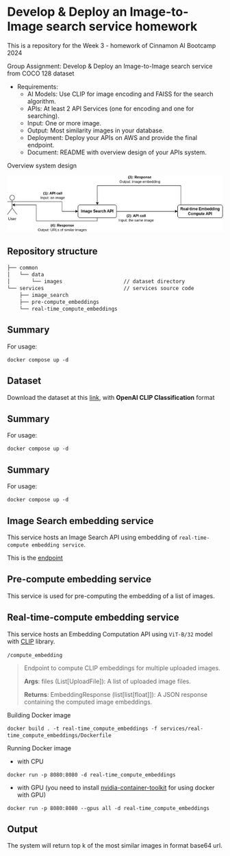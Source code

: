 # Develop & Deploy an Image-to-Image search service homework

This is a repository for the Week 3 - homework of Cinnamon AI Bootcamp 2024

Group Assignment: Develop & Deploy an Image-to-Image search service from COCO 128 dataset

- Requirements:
  - AI Models: Use CLIP for image encoding and FAISS for the search algorithm.
  - APIs: At least 2 API Services (one for encoding and one for searching).
  - Input: One or more image.
  - Output: Most similarity images in your database.
  - Deployment: Deploy your APIs on AWS and provide the final endpoint.
  - Document: README with overview design of your APIs system.

Overview system design

![](./overview_system_design.png)

## Repository structure

```
├── common
│   └── data
│       └── images                    // dataset directory
└── services                          // services source code
    ├── image_search
    ├── pre-compute_embeddings
    └── real-time_compute_embeddings
```
## Summary

For usage:
```shell
docker compose up -d
```

## Dataset
Download the dataset at this [link](https://universe.roboflow.com/team-roboflow/coco-128/dataset/2), with **OpenAI CLIP Classification** format

## Summary

For usage:

```shell
docker compose up -d
```

## Summary

For usage:

```shell
docker compose up -d
```

## Image Search embedding service

This service hosts an Image Search API using embedding of `real-time-compute embedding service`.

This is the [endpoint](http://34.209.51.63:8000/docs#/default/search_similar_images_search_similar_images__post)

## Pre-compute embedding service

This service is used for pre-computing the embedding of a list of images.

## Real-time-compute embedding service

This service hosts an Embedding Computation API using `ViT-B/32` model with [CLIP](https://github.com/openai/CLIP) library.

`/compute_embedding`

> Endpoint to compute CLIP embeddings for multiple uploaded images.
>
> **Args**: files (List[UploadFile]): A list of uploaded image files.
>
> **Returns**: EmbeddingResponse (list[list[float]]): A JSON response containing the computed image embeddings.

Building Docker image

```shell
docker build . -t real-time_compute_embeddings -f services/real-time_compute_embeddings/Dockerfile
```

Running Docker image

- with CPU

```shell
docker run -p 8080:8080 -d real-time_compute_embeddings
```

- with GPU (you need to install [nvidia-container-toolkit](https://docs.nvidia.com/datacenter/cloud-native/container-toolkit/latest/install-guide.html) for using docker with GPU)

```shell
docker run -p 8080:8080 --gpus all -d real-time_compute_embeddings
```

## Output
The system will return top k of the most similar images in format base64 url.
